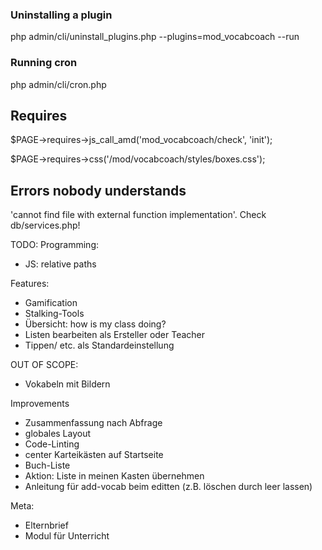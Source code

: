 ### Uninstalling a plugin
php admin/cli/uninstall_plugins.php --plugins=mod_vocabcoach --run

### Running cron
php admin/cli/cron.php

## Requires
$PAGE->requires->js_call_amd('mod_vocabcoach/check', 'init');

$PAGE->requires->css('/mod/vocabcoach/styles/boxes.css');

## Errors nobody understands
'cannot find file with external function implementation'. Check db/services.php!


TODO:
Programming:
- JS: relative paths

Features:
- Gamification
- Stalking-Tools
- Übersicht: how is my class doing?
- Listen bearbeiten als Ersteller oder Teacher
- Tippen/ etc. als Standardeinstellung

OUT OF SCOPE:
- Vokabeln mit Bildern

Improvements
- Zusammenfassung nach Abfrage
- globales Layout
- Code-Linting
- center Karteikästen auf Startseite
- Buch-Liste
- Aktion: Liste in meinen Kasten übernehmen
- Anleitung für add-vocab beim editten (z.B. löschen durch leer lassen)

Meta:
- Elternbrief
- Modul für Unterricht